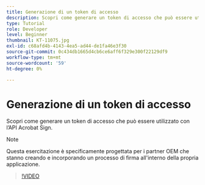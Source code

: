 ```yaml
---
title: Generazione di un token di accesso
description: Scopri come generare un token di accesso che può essere utilizzato con l’API di Acrobat Sign
type: Tutorial
role: Developer
level: Beginner
thumbnail: KT-11075.jpg
exl-id: c68afd4b-4143-4ea5-ad44-de1fa46e3f30
source-git-commit: 0c434db1665d4cb6ce6aff6f329e300f22129df9
workflow-type: tm+mt
source-wordcount: '59'
ht-degree: 0%

---
```


# Generazione di un token di accesso

Scopri come generare un token di accesso che può essere utilizzato con l’API Acrobat Sign.

>[!NOTE]
>
>Questa esercitazione è specificamente progettata per i partner OEM che stanno creando e incorporando un processo di firma all&#39;interno della propria applicazione.

>[!VIDEO](https://video.tv.adobe.com/v/347350?hidetitle=true)
